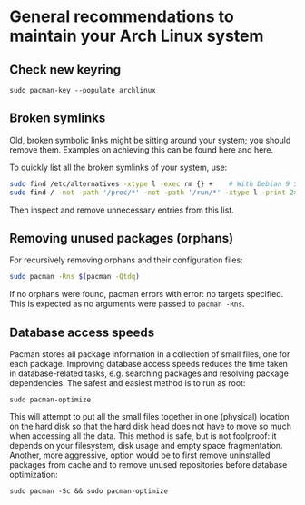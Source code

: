 # General recommendations to maintain your Arch Linux system

## Check new keyring

`sudo pacman-key --populate archlinux`

## Broken symlinks

Old, broken symbolic links might be sitting around your system; you should remove them. Examples on achieving this can be found here and here.

To quickly list all the broken symlinks of your system, use:

```bash
sudo find /etc/alternatives -xtype l -exec rm {} +    # With Debian 9 Stretch
sudo find / -not -path '/proc/*' -not -path '/run/*' -xtype l -print 2>/dev/null
```

Then inspect and remove unnecessary entries from this list.

## Removing unused packages (orphans)

For recursively removing orphans and their configuration files:

```bash
sudo pacman -Rns $(pacman -Qtdq)
```

If no orphans were found, pacman errors with error: no targets specified. This is expected as no arguments were passed to `pacman -Rns`.

## Database access speeds

Pacman stores all package information in a collection of small files, one for each package. Improving database access speeds reduces the time taken in database-related tasks, e.g. searching packages and resolving package dependencies. The safest and easiest method is to run as root:

`sudo pacman-optimize`

This will attempt to put all the small files together in one (physical) location on the hard disk so that the hard disk head does not have to move so much when accessing all the data. This method is safe, but is not foolproof: it depends on your filesystem, disk usage and empty space fragmentation. Another, more aggressive, option would be to first remove uninstalled packages from cache and to remove unused repositories before database optimization:

`sudo pacman -Sc && sudo pacman-optimize`
